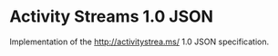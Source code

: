 Activity Streams 1.0 JSON
===
Implementation of the http://activitystrea.ms/ 1.0 JSON specification.
